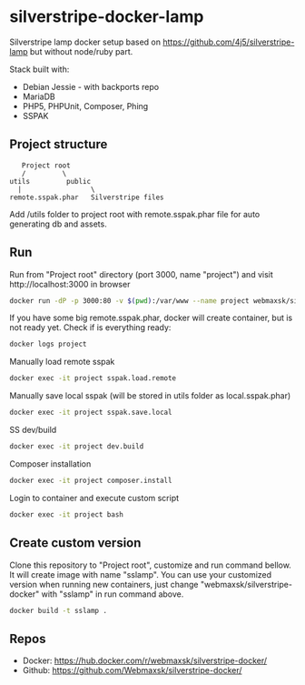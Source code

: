 # silverstripe-docker-lamp
Silverstripe lamp docker setup based on https://github.com/4j5/silverstripe-lamp but without node/ruby part.

Stack built with:
- Debian Jessie - with backports repo
- MariaDB
- PHP5, PHPUnit, Composer, Phing
- SSPAK


## Project structure

       Project root
       /         \
    utils    	  public
      |         	    \
    remote.sspak.phar  	Silverstripe files


Add /utils folder to project root with remote.sspak.phar file for auto generating db and assets.


## Run

Run from "Project root" directory (port 3000, name "project") and visit http://localhost:3000 in browser
```bash
docker run -dP -p 3000:80 -v $(pwd):/var/www --name project webmaxsk/silverstripe-docker
```


If you have some big remote.sspak.phar, docker will create container, but is not ready yet. Check if is everything ready:
```bash
docker logs project
```

Manually load remote sspak
```bash
docker exec -it project sspak.load.remote
```


Manually save local sspak (will be stored in utils folder as local.sspak.phar)
```bash
docker exec -it project sspak.save.local
```


SS dev/build
```bash
docker exec -it project dev.build
```


Composer installation
```bash
docker exec -it project composer.install
```


Login to container and execute custom script
```bash
docker exec -it project bash
```

## Create custom version

Clone this repository to "Project root", customize and run command bellow. It will create image with name "sslamp". You can use your customized version when running new containers, just change "webmaxsk/silverstripe-docker" with "sslamp" in run command above.
```bash
docker build -t sslamp .
```


## Repos

- Docker: https://hub.docker.com/r/webmaxsk/silverstripe-docker/
- Github: https://github.com/Webmaxsk/silverstripe-docker/
